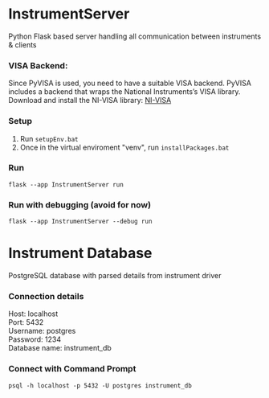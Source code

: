 # InstrumentServer
Python Flask based server handling all communication between instruments &amp; clients

### VISA Backend:
Since PyVISA is used, you need to have a suitable VISA backend. PyVISA includes a backend that wraps the National Instruments’s VISA library. 
Download and install the NI-VISA library: [NI-VISA](https://www.ni.com/en-us/support/downloads/drivers/download.ni-visa.html#460225)

### Setup
1. Run `setupEnv.bat`
2. Once in the virtual enviroment "venv", run `installPackages.bat`

### Run
`flask --app InstrumentServer run`

### Run with debugging (avoid for now)
`flask --app InstrumentServer --debug run`

# Instrument Database
PostgreSQL database with parsed details from instrument driver

### Connection details
Host: localhost  
Port: 5432  
Username: postgres  
Password: 1234  
Database name: instrument_db  

### Connect with Command Prompt
`psql -h localhost -p 5432 -U postgres instrument_db`
